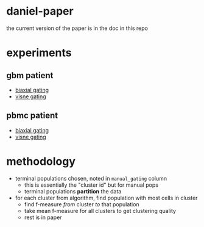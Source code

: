 daniel-paper
============

the current version of the paper is in the doc in this repo

# experiments
## gbm patient
- [biaxial gating](https://irishlab.cytobank.org/cytobank/experiments/22103/illustrations/52353)
- [visne gating](https://irishlab.cytobank.org/cytobank/experiments/22324/illustrations/52355)
## pbmc patient
- [biaxial gating](https://irishlab.cytobank.org/cytobank/experiments/22228/illustrations/52354)
- [visne gating](https://irishlab.cytobank.org/cytobank/experiments/21509/illustrations/49979)

# methodology
- terminal populations chosen, noted in `manual_gating` column
    - this is essentially the "cluster id" but for manual pops
    - terminal populations **partition** the data
- for each cluster from algorithm, find population with most cells in cluster
    - find f-measure *from* cluster *to* that population
    - take mean f-measure for all clusters to get clustering quality
    - rest is in paper
